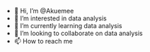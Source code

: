 - 👋 Hi, I’m @Akuemee
- 👀 I’m interested in data analysis 
- 🌱 I’m currently learning data analysis 
- 💞️ I’m looking to collaborate on data analysis 
- 📫 How to reach me 

<!---
Akuemee/Akuemee is a ✨ special ✨ repository because its `README.md` (this file) appears on your GitHub profile.
You can click the Preview link to take a look at your changes.
--->
